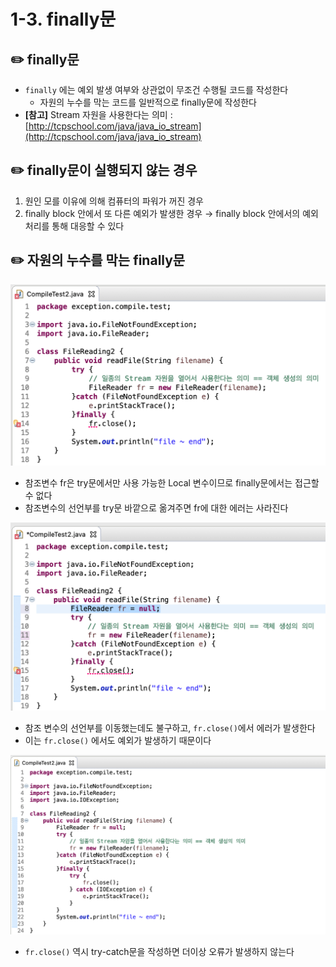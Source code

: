 # 1-3. finally문

## ✏️  finally문

- `finally` 에는 예외 발생 여부와 상관없이 무조건 수행될 코드를 작성한다
    - 자원의 누수를 막는 코드를 일반적으로 finally문에 작성한다
- **[참고]** Stream 자원을 사용한다는 의미 : [http://tcpschool.com/java/java_io_stream](http://tcpschool.com/java/java_io_stream)
    
    

## ✏️  finally문이 실행되지 않는 경우

1. 원인 모를 이유에 의해 컴퓨터의 파워가 꺼진 경우 
2. finally block 안에서 또 다른 예외가 발생한 경우 → finally block 안에서의 예외 처리를 통해 대응할 수 있다

## ✏️  자원의 누수를 막는 finally문
![image](img/01-31.png)

- 참조변수 fr은 try문에서만 사용 가능한 Local 변수이므로 finally문에서는 접근할 수 없다
- 참조변수의 선언부를 try문 바깥으로 옮겨주면 fr에 대한 에러는 사라진다

![image](img/01-32.png)

- 참조 변수의 선언부를 이동했는데도 불구하고, `fr.close()`에서 에러가 발생한다
- 이는 `fr.close()` 에서도 예외가 발생하기 때문이다

![image](img/01-33.png)

- `fr.close()` 역시 try-catch문을 작성하면 더이상 오류가 발생하지 않는다